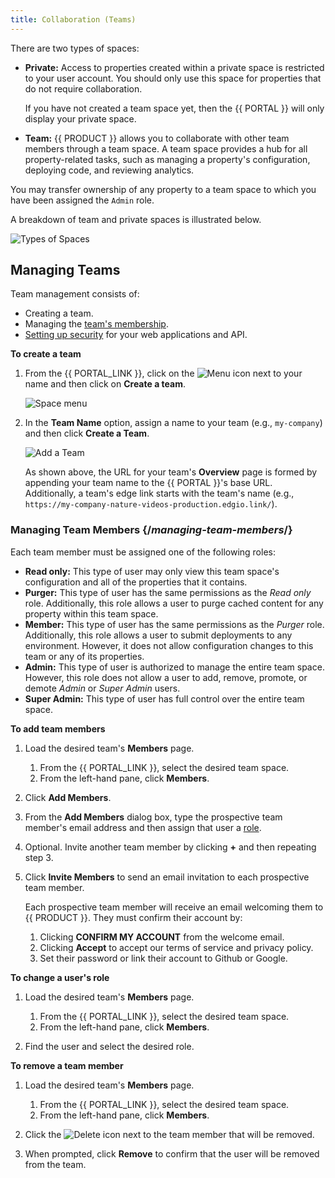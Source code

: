 ```yaml
---
title: Collaboration (Teams)
---
```


There are two types of spaces:

-   **Private:** Access to properties created within a private space is restricted to your user account. You should only use this space for properties that do not require collaboration.

    <Callout type="info">

      If you have not created a team space yet, then the {{ PORTAL }} will only display your private space. 

    </Callout>

-   **Team:** {{ PRODUCT }} allows you to collaborate with other team members through a team space. A team space provides a hub for all property-related tasks, such as managing a property's configuration, deploying code, and reviewing analytics.

<Callout type="tip">

  You may transfer ownership of any property to a team space to which you have been assigned the `Admin` role. 

</Callout>

A breakdown of team and private spaces is illustrated below.

![Types of Spaces](/images/basics/setup-overview.png)

## Managing Teams

Team management consists of:

-   Creating a team.
-   Managing the [team's membership](#managing-team-members).
-   [Setting up security](/guides/security) for your web applications and API.

**To create a team**

1.  From the {{ PORTAL_LINK }}, click on the <img data-inline-img src="/images/icons/menu-up-down.png" alt="Menu" /> icon next to your name and then click on **Create a team**. 

    ![Space menu](/images/basics/team-create.png)

2.  In the **Team Name** option, assign a name to your team (e.g., `my-company`) and then click **Create a Team**.

    ![Add a Team](/images/basics/team-create-2.png)

    <Callout type="info">

      As shown above, the URL for your team's **Overview** page is formed by appending your team name to the {{ PORTAL }}'s base URL. Additionally, a team's edge link starts with the team's name (e.g., `https://my-company-nature-videos-production.edgio.link/`).

    </Callout>

### Managing Team Members {/*managing-team-members*/}

<a id="roles" />

Each team member must be assigned one of the following roles:

-   **Read only:** This type of user may only view this team space's configuration and all of the properties that it contains.
-   **Purger:** This type of user has the same permissions as the *Read only* role. Additionally, this role allows a user to purge cached content for any property within this team space.
-   **Member:** This type of user has the same permissions as the *Purger* role. Additionally, this role allows a user to submit deployments to any environment. However, it does not allow configuration changes to this team or any of its properties.
-   **Admin:** This type of user is authorized to manage the entire team space. However, this role does not allow a user to add, remove, promote, or demote *Admin* or *Super Admin* users.
-   **Super Admin:** This type of user has full control over the entire team space.

**To add team members**

1.  Load the desired team's **Members** page.

    1.  From the {{ PORTAL_LINK }}, select the desired team space. 
    2.  From the left-hand pane, click **Members**.

2.  Click **Add Members**.

3.  From the **Add Members** dialog box, type the prospective team member's email address and then assign that user a [role](#roles). 

4.  Optional. Invite another team member by clicking **+** and then repeating step 3.

5.  Click **Invite Members** to send an email invitation to each prospective team member.

    Each prospective team member will receive an email welcoming them to {{ PRODUCT }}. They must confirm their account by:

    1.  Clicking **CONFIRM MY ACCOUNT** from the welcome email.
    2.  Clicking **Accept** to accept our terms of service and privacy policy.
    3.  Set their password or link their account to Github or Google.

**To change a user's role**

1.  Load the desired team's **Members** page.

    1.  From the {{ PORTAL_LINK }}, select the desired team space. 
    2.  From the left-hand pane, click **Members**.

2.  Find the user and select the desired role. 

**To remove a team member**

1.  Load the desired team's **Members** page.

    1.  From the {{ PORTAL_LINK }}, select the desired team space. 
    2.  From the left-hand pane, click **Members**.

2.  Click the <img data-inline-img src="/images/icons/delete.png" alt="Delete" /> icon next to the team member that will be removed.

3.  When prompted, click **Remove** to confirm that the user will be removed from the team.